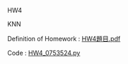 HW4

KNN

Definition of Homework : [HW4題目.pdf]( https://github.com/laynotena/Artificial-Intelligence-and-Financial-Technology-Practice/blob/main/HW4/2019AIFinTech_HW4.pdf )

Code : [HW4_0753524.py](https://github.com/laynotena/Artificial-Intelligence-and-Financial-Technology-Practice/blob/main/HW4/HW4_0753524.py)

